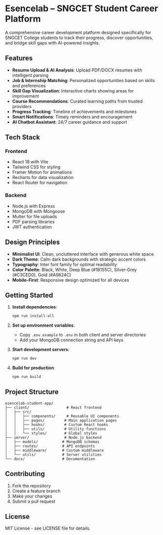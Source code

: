 # Esencelab – SNGCET Student Career Platform

A comprehensive career development platform designed specifically for SNGCET College students to track their progress, discover opportunities, and bridge skill gaps with AI-powered insights.

## Features

- **Resume Upload & AI Analysis**: Upload PDF/DOCX resumes with intelligent parsing
- **Job & Internship Matching**: Personalized opportunities based on skills and preferences
- **Skill Gap Visualization**: Interactive charts showing areas for improvement
- **Course Recommendations**: Curated learning paths from trusted providers
- **Progress Tracking**: Timeline of achievements and milestones
- **Smart Notifications**: Timely reminders and encouragement
- **AI Chatbot Assistant**: 24/7 career guidance and support

## Tech Stack

### Frontend
- React 18 with Vite
- Tailwind CSS for styling
- Framer Motion for animations
- Recharts for data visualization
- React Router for navigation

### Backend
- Node.js with Express
- MongoDB with Mongoose
- Multer for file uploads
- PDF parsing libraries
- JWT authentication

## Design Principles

- **Minimalist UI**: Clean, uncluttered interface with generous white space
- **Dark Theme**: Calm dark backgrounds with strategic accent colors
- **Typography**: Inter font family for optimal readability
- **Color Palette**: Black, White, Deep Blue (#1B155C), Silver-Grey (#C3CED0), Gold (#A9824C)
- **Mobile-First**: Responsive design optimized for all devices

## Getting Started

1. **Install dependencies**:
   ```bash
   npm run install-all
   ```

2. **Set up environment variables**:
   - Copy `.env.example` to `.env` in both client and server directories
   - Add your MongoDB connection string and API keys

3. **Start development servers**:
   ```bash
   npm run dev
   ```

4. **Build for production**:
   ```bash
   npm run build
   ```

## Project Structure

```
esencelab-student-app/
├── client/                 # React frontend
│   ├── src/
│   │   ├── components/     # Reusable UI components
│   │   ├── pages/         # Main application pages
│   │   ├── hooks/         # Custom React hooks
│   │   ├── utils/         # Utility functions
│   │   └── styles/        # Global styles
├── server/                # Node.js backend
│   ├── models/           # MongoDB schemas
│   ├── routes/           # API endpoints
│   ├── middleware/       # Custom middleware
│   └── utils/            # Server utilities
└── docs/                 # Documentation
```

## Contributing

1. Fork the repository
2. Create a feature branch
3. Make your changes
4. Submit a pull request

## License

MIT License - see LICENSE file for details.
